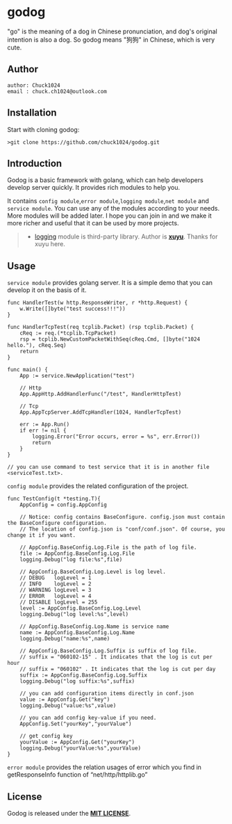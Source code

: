 # godog

"go" is the meaning of a dog in Chinese pronunciation, and dog's original intention is also a dog. So godog means "狗狗" in Chinese, which is very cute.


## Author

```
author: Chuck1024
email : chuck.ch1024@outlook.com
```

## Installation

Start with cloning godog:

```
>git clone https://github.com/chuck1024/godog.git
```

## Introduction

Godog is a basic framework with golang, which can help developers develop server quickly. It provides rich modules to help you.

It contains `config module`,`error module`,`logging module`,`net module` and `service module`. You can use any of the modules according to your needs. More modules will be added later. I hope you can join in and we make it more richer and useful that it can be used by more projects.

>* [logging](https://github.com/xuyu/logging)  module is third-party library. Author is [**xuyu**](https://github.com/xuyu). Thanks for xuyu here.  

## Usage

`service module` provides golang server. It is a simple demo that you can develop it on the basis of it.

```
func HandlerTest(w http.ResponseWriter, r *http.Request) {
	w.Write([]byte("test success!!!"))
}

func HandlerTcpTest(req tcplib.Packet) (rsp tcplib.Packet) {
	cReq := req.(*tcplib.TcpPacket)
	rsp = tcplib.NewCustomPacketWithSeq(cReq.Cmd, []byte("1024 hello."), cReq.Seq)
	return
}

func main() {
	App := service.NewApplication("test")
	
	// Http
	App.AppHttp.AddHandlerFunc("/test", HandlerHttpTest)
	
	// Tcp
	App.AppTcpServer.AddTcpHandler(1024, HandlerTcpTest)

	err := App.Run()
	if err != nil {
		logging.Error("Error occurs, error = %s", err.Error())
		return
	}
}

// you can use command to test service that it is in another file <serviceTest.txt>.
```

`config module` provides the related configuration of the project.

```
func TestConfig(t *testing.T){
	AppConfig = config.AppConfig

	// Notice: config contains BaseConfigure. config.json must contain the BaseConfigure configuration.
	// The location of config.json is "conf/conf.json". Of course, you change it if you want.

	// AppConfig.BaseConfig.Log.File is the path of log file.
	file := AppConfig.BaseConfig.Log.File
	logging.Debug("log file:%s",file)

	// AppConfig.BaseConfig.Log.Level is log level.
	// DEBUG   logLevel = 1
	// INFO    logLevel = 2
	// WARNING logLevel = 3
	// ERROR   logLevel = 4
	// DISABLE logLevel = 255
	level := AppConfig.BaseConfig.Log.Level
	logging.Debug("log level:%s",level)

	// AppConfig.BaseConfig.Log.Name is service name
	name := AppConfig.BaseConfig.Log.Name
	logging.Debug("name:%s",name)

	// AppConfig.BaseConfig.Log.Suffix is suffix of log file.
	// suffix = "060102-15" . It indicates that the log is cut per hour
	// suffix = "060102" . It indicates that the log is cut per day
	suffix := AppConfig.BaseConfig.Log.Suffix
	logging.Debug("log suffix:%s",suffix)

	// you can add configuration items directly in conf.json
	value := AppConfig.Get("key")
	logging.Debug("value:%s",value)

	// you can add config key-value if you need.
	AppConfig.Set("yourKey","yourValue")

	// get config key
	yourValue := AppConfig.Get("yourKey")
	logging.Debug("yourValue:%s",yourValue)
}
```

`error module` provides the relation usages of error which you find in getResponseInfo function of “net/http/httplib.go”

## License

Godog is released under the [**MIT LICENSE**](http://opensource.org/licenses/mit-license.php).  

